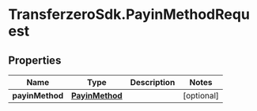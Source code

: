# TransferzeroSdk.PayinMethodRequest

## Properties
Name | Type | Description | Notes
------------ | ------------- | ------------- | -------------
**payinMethod** | [**PayinMethod**](PayinMethod.md) |  | [optional] 


